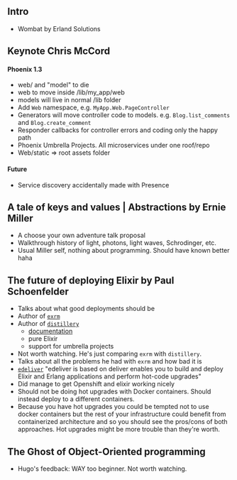 ## Intro

- Wombat by Erland Solutions

## Keynote Chris McCord

#### Phoenix 1.3

- web/ and "model" to die
- web to move inside /lib/my_app/web
- models will live in normal /lib folder
- Add `Web` namespace, e.g. `MyApp.Web.PageController`
- Generators will move controller code to models. e.g. `Blog.list_comments` and `Blog.create_comment`
- Responder callbacks for controller errors and coding only the happy path
- Phoenix Umbrella Projects. All microservices under one roof/repo
- Web/static => root assets folder

#### Future

- Service discovery accidentally made with Presence

## A tale of keys and values | Abstractions by Ernie Miller

- A choose your own adventure talk proposal
- Walkthrough history of light, photons, light waves, Schrodinger, etc.
- Usual Miller self, nothing about programming. Should have known better haha

## The future of deploying Elixir by Paul Schoenfelder

- Talks about what good deployments should be
- Author of [`exrm`](https://github.com/bitwalker/exrm)
- Author of [`distillery`](https://github.com/bitwalker/distillery)
  - [documentation](https://hexdocs.pm/distillery/getting-started.html)
  - pure Elixir
  - support for umbrella projects
- Not worth watching. He's just comparing `exrm` with `distillery`.
- Talks about all the problems he had with `exrm` and how bad it is
- [`edeliver`](https://github.com/boldpoker/edeliver) "edeliver is based on deliver enables you to build and deploy Elixir and Erlang applications and perform hot-code upgrades"
- Did manage to get Openshift and elixir working nicely
- Should not be doing hot upgrades with Docker containers. Should instead deploy to a different containers.
- Because you have hot upgrades you could be tempted not to use docker containers but the rest of your infrastructure could benefit from containerized architecture and so you should see the pros/cons of both approaches. Hot upgrades might be more trouble than they're worth.

## The Ghost of Object-Oriented programming

- Hugo's feedback: WAY too beginner. Not worth watching.
